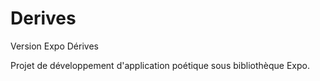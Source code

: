 # Derives
Version Expo Dérives

Projet de développement d'application poétique sous bibliothèque Expo.
